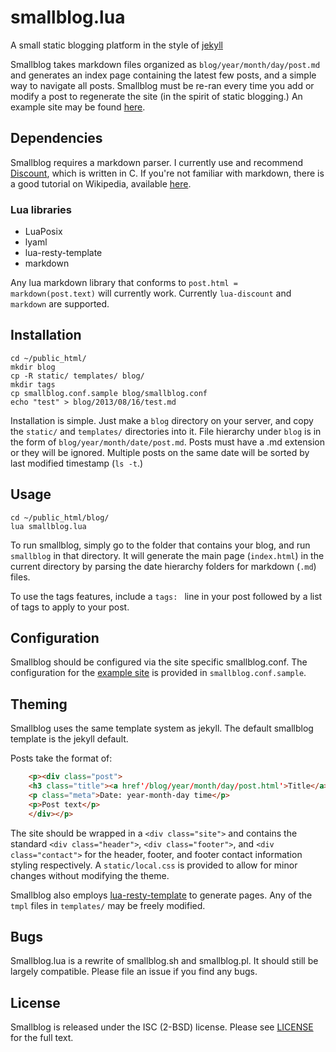 # smallblog.lua
A small static blogging platform in the style of [jekyll](http://jekyllrb.com/)

Smallblog takes markdown files organized as `blog/year/month/day/post.md` and generates an index page containing the latest few posts, and a simple way to navigate all posts. Smallblog must be re-ran every time you add or modify a post to regenerate the site (in the spirit of static blogging.) An example site may be found [here](http://mnetic.ch/blog).

## Dependencies
Smallblog requires a markdown parser. I currently use and recommend [Discount](http://www.pell.portland.or.us/~orc/Code/discount/), which is written in C. If you're not familiar with markdown, there is a good tutorial on Wikipedia, available [here](http://en.wikipedia.org/wiki/Markdown).
### Lua libraries
* LuaPosix
* lyaml
* lua-resty-template
* markdown

Any lua markdown library that conforms to `post.html = markdown(post.text)` will currently work. Currently `lua-discount` and `markdown` are supported.

## Installation
    cd ~/public_html/
    mkdir blog
    cp -R static/ templates/ blog/
    mkdir tags
    cp smallblog.conf.sample blog/smallblog.conf
    echo "test" > blog/2013/08/16/test.md

Installation is simple. Just make a `blog` directory on your server, and copy the `static/` and `templates/` directories into it. File hierarchy under `blog` is in the form of `blog/year/month/date/post.md`. Posts must have a .md extension or they will be ignored. Multiple posts on the same date will be sorted by last modified timestamp (`ls -t`.)

## Usage
    cd ~/public_html/blog/
    lua smallblog.lua

To run smallblog, simply go to the folder that contains your blog, and run `smallblog` in that directory. It will generate the main page (`index.html`) in the current directory by parsing the date hierarchy folders for markdown (`.md`) files.

To use the tags features, include a `tags: ` line in your post followed by a list of tags to apply to your post.

## Configuration
Smallblog should be configured via the site specific smallblog.conf. The configuration for the [example site](http://mnetic.ch/blog) is provided in `smallblog.conf.sample`.

## Theming
Smallblog uses the same template system as jekyll. The default smallblog template is the jekyll default.

Posts take the format of:
```html
    <p><div class="post">
    <h3 class="title"><a href'/blog/year/month/day/post.html'>Title</a></h3>
    <p class="meta">Date: year-month-day time</p>
    <p>Post text</p>
    </div></p>
```

The site should be wrapped in a `<div class="site">` and contains the standard `<div class="header">`, `<div class="footer">`, and `<div class="contact">` for the header, footer, and footer contact information styling respectively. A `static/local.css` is provided to allow for minor changes without modifying the theme.

Smallblog also employs [lua-resty-template](https://github.com/bungle/lua-resty-template) to generate pages. Any of the `tmpl` files in `templates/` may be freely modified.

## Bugs
Smallblog.lua is a rewrite of smallblog.sh and smallblog.pl. It should still be largely compatible. Please file an issue if you find any bugs.

## License
Smallblog is released under the ISC (2-BSD) license. Please see [LICENSE](https://github.com/abyxcos/smallblog/blob/master/LICENSE) for the full text.
